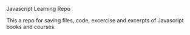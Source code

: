 Javascript Learning Repo

This a repo for saving files, code, excercise and excerpts of Javascript books and courses.
